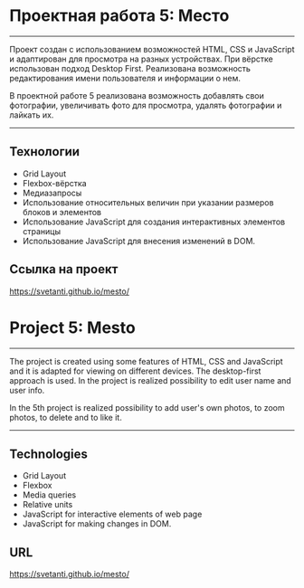 # Проектная работа 5: Место
---

Проект создан с использованием возможностей HTML, CSS и JavaScript и адаптирован для просмотра на разных устройствах. При вёрстке использован подход Desktop First. Реализована возможность редактирования имени пользователя и информации о нем.

В проектной работе 5 реализована возможность добавлять свои фотографии, увеличивать фото для просмотра, удалять фотографии и лайкать их.

---
## Технологии
* Grid Layout
* Flexbox-вёрстка
* Медиазапросы
* Использование относительных величин при указании размеров блоков и элементов
* Использование JavaScript для создания интерактивных элементов страницы
* Использование JavaScript для внесения изменений в DOM.

## Ссылка на проект
https://svetanti.github.io/mesto/

# Project 5: Mesto
---

The project is created using some features of HTML, CSS and JavaScript and it is adapted for viewing on different devices. The desktop-first approach is used. In the project is realized possibility to edit user name and user info.

In the 5th project is realized possibility to add user's own photos, to zoom photos, to delete and to like it.

---

## Technologies
* Grid Layout
* Flexbox
* Media queries
* Relative units
* JavaScript for interactive elements of web page
* JavaScript for making changes in DOM.

## URL
https://svetanti.github.io/mesto/
